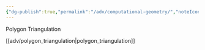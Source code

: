 ```yaml
---
{"dg-publish":true,"permalink":"/adv/computational-geometry/","noteIcon":"","created":"","updated":""}
---
```



Polygon Triangulation

[[adv/polygon_triangulation\|polygon_triangulation]]
